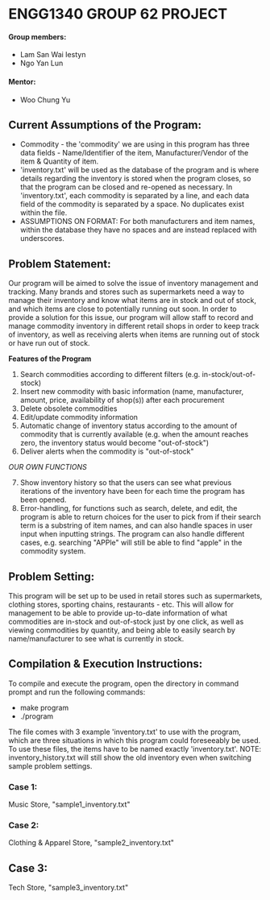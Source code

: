 # ENGG1340 GROUP 62 PROJECT
#### Group members:
- Lam San Wai Iestyn
- Ngo Yan Lun

#### Mentor:
- Woo Chung Yu

## Current Assumptions of the Program:
- Commodity - the 'commodity' we are using in this program has three data fields - Name/Identifier of the item, Manufacturer/Vendor of the item & Quantity of item.
- 'inventory.txt' will be used as the database of the program and is where details regarding the inventory is stored when the program closes, so that the program can be closed and re-opened as necessary. In 'inventory.txt', each commodity is separated by a line, and each data field of the commodity is separated by a space. No duplicates exist within the file.
- ASSUMPTIONS ON FORMAT: For both manufacturers and item names, within the database they have no spaces and are instead replaced with underscores.

## Problem Statement:
Our program will be aimed to solve the issue of inventory management and tracking. Many brands and stores such as supermarkets need a way to manage their inventory and know what items are in stock and out of stock, and which items are close to potentially running out soon. In order to provide a solution for this issue, our program will allow staff to record and manage commodity inventory in different retail shops in order to keep track of inventory, as well as receiving alerts when items are running out of stock or have run out of stock.

**Features of the Program**
1. Search commodities according to different filters (e.g. in-stock/out-of-stock)
2. Insert new commodity with basic information (name, manufacturer, amount, price, availability of shop(s)) after each procurement
3. Delete obsolete commodities
4. Edit/update commodity information
5. Automatic change of inventory status according to the amount of commodity that is currently available (e.g. when the amount reaches zero, the inventory status would become "out-of-stock")
6. Deliver alerts when the commodity is "out-of-stock"

*OUR OWN FUNCTIONS*

7. Show inventory history so that the users can see what previous iterations of the inventory have been for each time the program has been opened.
8. Error-handling, for functions such as search, delete, and edit, the program is able to return choices for the user to pick from if their search term is a substring of item names, and can also handle spaces in user input when inputting strings. The program can also handle different cases, e.g. searching "APPle" will still be able to find "apple" in the commodity system.

## Problem Setting:
This program will be set up to be used in retail stores such as supermarkets, clothing stores, sporting chains, restaurants - etc. This will allow for management to be able to provide up-to-date information of what commodities are in-stock and out-of-stock just by one click, as well as viewing commodities by quantity, and being able to easily search by name/manufacturer to see what is currently in stock.

## Compilation & Execution Instructions:
To compile and execute the program, open the directory in command prompt and run the following commands:
- make program
- ./program

The file comes with 3 example 'inventory.txt' to use with the program, which are three situations in which this program could foreseeably be used. To use these files, the items have to be named exactly 'inventory.txt'. NOTE: inventory_history.txt will still show the old inventory even when switching sample problem settings.
### Case 1:
Music Store, "sample1_inventory.txt"

### Case 2:
Clothing & Apparel Store, "sample2_inventory.txt"

## Case 3:
Tech Store, "sample3_inventory.txt"
